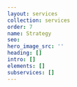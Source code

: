 ```yaml
---
layout: services
collection: services
order: 7
name: Strategy
seo: 
hero_image_src: ''
heading: []
intro: []
elements: []
subservices: []
---
```


